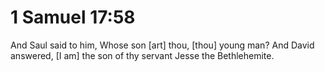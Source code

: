 # 1 Samuel 17:58

And Saul said to him, Whose son [art] thou, [thou] young man? And David answered, [I am] the son of thy servant Jesse the Bethlehemite.